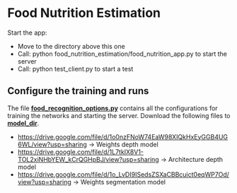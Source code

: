 # Food Nutrition Estimation
Start the app:
- Move to the directory above this one
- Call: python food_nutrition_estimation/food_nutrition_app.py to start the server
- Call: python test_client.py to start a test

## Configure the training and runs
The file **[food_recognition_options.py](food_nutrition_estimation/src/food_recognition_options.py)** contains all the configurations for training the networks and starting the server.
Download the following files to **[model_dir](./src/models/files)**.
- https://drive.google.com/file/d/1o0nzFNoW74EaW98XIQkHxEyGGB4UG6WL/view?usp=sharing -> Weights depth model
- https://drive.google.com/file/d/1L7tkIX8V1-TOL2xiNHbYEW_kCrQGHpBJ/view?usp=sharing -> Architecture depth model
- https://drive.google.com/file/d/1o_LvDI9ISedsZSXaCBBcuict0eqWP7Od/view?usp=sharing -> Weights segmentation model

